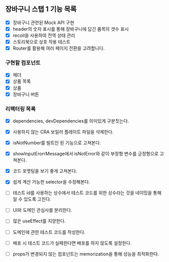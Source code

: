 ## 장바구니 스탭 1 기능 목록

- [x] 장바구니 관련된 Mock API 구현
- [x] header의 숫자 표시를 통해 장바구니에 담긴 품목의 갯수 표시
- [x] recoil을 사용하여 전역 상태 관리
- [x] 스토리북으로 상호 작용 테스트
- [x] Router를 활용해 여러 페이지 전환을 고려합니다.

### 구현할 컴포넌트

- [x] 헤더
- [x] 상품 목록
- [x] 상품
- [x] 장바구니 버튼

### 리팩터링 목록

- [x] dependencies, devDependencies를 의미있게 구분짓는다.
- [x] 사용하지 않는 CRA 보일러 플레이트 파일을 삭제한다.
- [x] isNotNumber를 빌트인 된 기능으로 고쳐본다.
- [x] showInputErorrMessage에서 isNotError와 같이 부정형 변수를 긍정형으로 고쳐본다.
- [x] 코드 포맷팅을 보기 좋게 고쳐본다.
- [x] 쉽게 계산 가능한 selector을 수정해본다.
- [ ] 테스트 id를 사용하는 상수에서 테스트 코드를 위한 상수라는 것을 네이밍을 통해 알 수 있도록 고친다.
- [ ] UI와 도메인 관심사를 분리한다.
- [ ] 많은 useEffect를 지양한다.

- [ ] 도메인에 관한 테스트 코드를 작성한다.
- [ ] 배포 시 테스트 코드가 실패한다면 배포를 하지 않도록 설정한다.
- [ ] props가 변경되지 않는 컴포넌트는 memorization을 통해 성능을 최적화한다.
